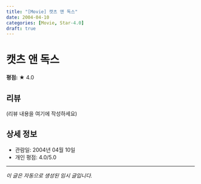 ```yaml
---
title: "[Movie] 캣츠 앤 독스"
date: 2004-04-10
categories: [Movie, Star-4.0]
draft: true
---
```


# 캣츠 앤 독스

**평점:** ★ 4.0

## 리뷰

(리뷰 내용을 여기에 작성하세요)

## 상세 정보

- 관람일: 2004년 04월 10일
- 개인 평점: 4.0/5.0

---

*이 글은 자동으로 생성된 임시 글입니다.*
